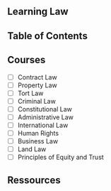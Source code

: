 ## Learning Law


## Table of Contents

## Courses

- [ ] Contract Law
- [ ] Property Law
- [ ] Tort Law
- [ ] Criminal Law
- [ ] Constitutional Law
- [ ] Administrative Law
- [ ] International Law
- [ ] Human Rights
- [ ] Business Law
- [ ] Land Law
- [ ] Principles of Equity and Trust

## Ressources
